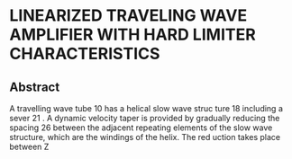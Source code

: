 # LINEARIZED TRAVELING WAVE AMPLIFIER WITH HARD LIMITER CHARACTERISTICS

## Abstract
A travelling wave tube 10 has a helical slow wave struc ture 18 including a sever 21 . A dynamic velocity taper is provided by gradually reducing the spacing 26 between the adjacent repeating elements of the slow wave structure, which are the windings of the helix. The red uction takes place between Z